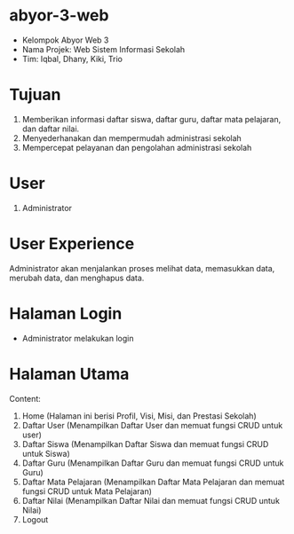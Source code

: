# abyor-3-web

* Kelompok Abyor Web 3
* Nama Projek: Web Sistem Informasi Sekolah
* Tim: Iqbal, Dhany, Kiki, Trio

# Tujuan

1. Memberikan informasi daftar siswa, daftar guru, daftar mata pelajaran, dan  daftar nilai.
2. Menyederhanakan dan mempermudah administrasi sekolah
3. Mempercepat pelayanan dan pengolahan administrasi sekolah

# User

1. Administrator

# User Experience

Administrator akan menjalankan proses melihat data, memasukkan data, merubah data, dan menghapus data.

# Halaman Login

- Administrator melakukan login

# Halaman Utama

Content:

1. Home (Halaman ini berisi Profil, Visi, Misi, dan Prestasi Sekolah)
2. Daftar User (Menampilkan Daftar User dan memuat fungsi CRUD untuk user)
3. Daftar Siswa (Menampilkan Daftar Siswa dan memuat fungsi CRUD untuk Siswa)
4. Daftar Guru (Menampilkan Daftar Guru dan memuat fungsi CRUD untuk Guru)
5. Daftar Mata Pelajaran (Menampilkan Daftar Mata Pelajaran dan memuat fungsi CRUD untuk Mata Pelajaran)
6. Daftar Nilai (Menampilkan Daftar Nilai dan memuat fungsi CRUD untuk Nilai)
7. Logout
